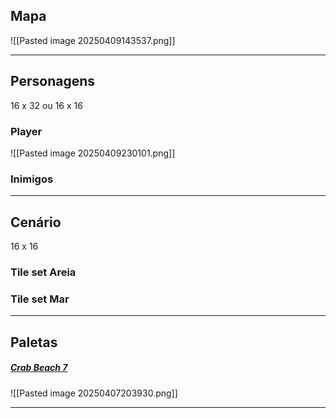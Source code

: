 

## Mapa
![[Pasted image 20250409143537.png]]


---


## Personagens
16 x 32 ou 16 x 16

### Player
![[Pasted image 20250409230101.png]]


### Inimigos





---
## Cenário
16 x 16


### Tile set Areia



### Tile set Mar








---

## Paletas

##### [Crab Beach 7](https://lospec.com/palette-list/crab-beach-7)
![[Pasted image 20250407203930.png]]


---
